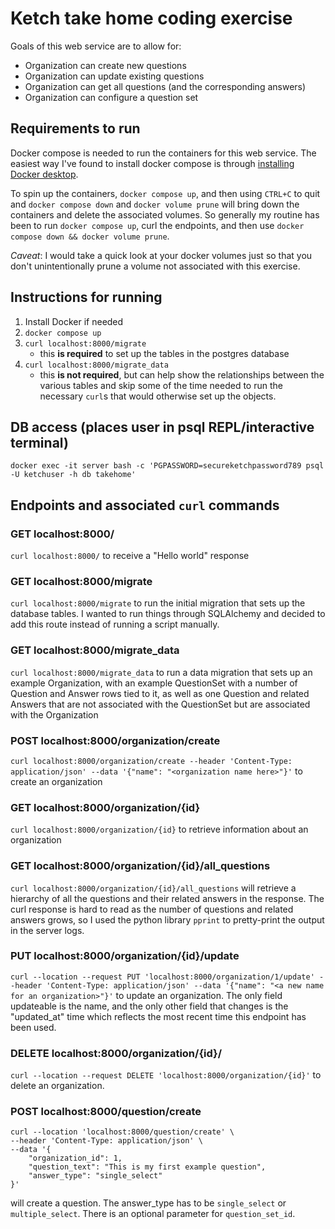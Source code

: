 # Ketch take home coding exercise

Goals of this web service are to allow for:
- Organization can create new questions
- Organization can update existing questions
- Organization can get all questions (and the corresponding answers)
- Organization can configure a question set


## Requirements to run
Docker compose is needed to run the containers for this web service. The easiest way I've found to install docker compose is through [installing Docker desktop](https://docs.docker.com/compose/install/).

To spin up the containers, `docker compose up`, and then using `CTRL+C` to quit and `docker compose down` and `docker volume prune` will bring down the containers and delete the associated volumes. So generally my routine has been to run `docker compose up`, curl the endpoints, and then use `docker compose down && docker volume prune`.

*Caveat*: I would take a quick look at your docker volumes just so that you don't unintentionally prune a volume not associated with this exercise.


## Instructions for running
1. Install Docker if needed
1. `docker compose up`
1. `curl localhost:8000/migrate`
    - this **is required** to set up the tables in the postgres database
1. `curl localhost:8000/migrate_data`
    - this **is not required**, but can help show the relationships between the various tables and skip some of the time needed to run the necessary `curl`s that would otherwise set up the objects.


## DB access (places user in psql REPL/interactive terminal)
`docker exec -it server bash -c 'PGPASSWORD=secureketchpassword789 psql -U ketchuser -h db takehome'`

## Endpoints and associated `curl` commands

### GET localhost:8000/
`curl localhost:8000/` to receive a "Hello world" response

### GET localhost:8000/migrate
`curl localhost:8000/migrate` to run the initial migration that sets up the database tables. I wanted to run things through SQLAlchemy and decided to add this route instead of running a script manually.

### GET localhost:8000/migrate_data
`curl localhost:8000/migrate_data` to run a data migration that sets up an example Organization, with an example QuestionSet with a number of Question and Answer rows tied to it, as well as one Question and related Answers that are not associated with the QuestionSet but are associated with the Organization


### POST localhost:8000/organization/create
`curl localhost:8000/organization/create --header 'Content-Type: application/json' --data '{"name": "<organization name here>"}'` to create an organization

### GET localhost:8000/organization/{id}
`curl localhost:8000/organization/{id}` to retrieve information about an organization

### GET localhost:8000/organization/{id}/all_questions
`curl localhost:8000/organization/{id}/all_questions` will retrieve a hierarchy of all the questions and their related answers in the response. The curl response is hard to read as the number of questions and related answers grows, so I used the python library `pprint` to pretty-print the output in the server logs.

### PUT localhost:8000/organization/{id}/update
`curl --location --request PUT 'localhost:8000/organization/1/update' --header 'Content-Type: application/json' --data '{"name": "<a new name for an organization>"}'` to update an organization. The only field updateable is the name, and the only other field that changes is the "updated_at" time which reflects the most recent time this endpoint has been used.

### DELETE localhost:8000/organization/{id}/
`curl --location --request DELETE 'localhost:8000/organization/{id}'` to delete an organization.


### POST localhost:8000/question/create
```
curl --location 'localhost:8000/question/create' \
--header 'Content-Type: application/json' \
--data '{
    "organization_id": 1,
    "question_text": "This is my first example question",
    "answer_type": "single_select"
}'
```
will create a question. The answer_type has to be `single_select` or `multiple_select`. There is an optional parameter for `question_set_id`.